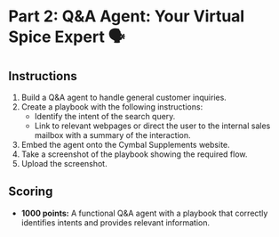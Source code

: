 # Part 2: Q&A Agent: Your Virtual Spice Expert 🗣️

## Instructions

1.  Build a Q&A agent to handle general customer inquiries.
2.  Create a playbook with the following instructions:
    * Identify the intent of the search query.
    * Link to relevant webpages or direct the user to the internal sales mailbox with a summary of the interaction.
3.  Embed the agent onto the Cymbal Supplements website.
4.  Take a screenshot of the playbook showing the required flow.
5.  Upload the screenshot.

## Scoring

* **1000 points:** A functional Q&A agent with a playbook that correctly identifies intents and provides relevant information.